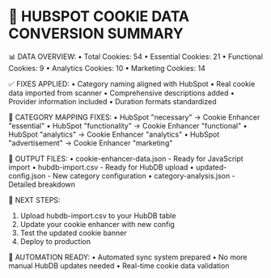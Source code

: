 🎯 HUBSPOT COOKIE DATA CONVERSION SUMMARY
==================================================

📊 DATA OVERVIEW:
   • Total Cookies: 54
   • Essential Cookies: 21
   • Functional Cookies: 9
   • Analytics Cookies: 10
   • Marketing Cookies: 14

✅ FIXES APPLIED:
   • Category naming aligned with HubSpot
   • Real cookie data imported from scanner
   • Comprehensive descriptions added
   • Provider information included
   • Duration formats standardized

🔧 CATEGORY MAPPING FIXES:
   • HubSpot "necessary" → Cookie Enhancer "essential"
   • HubSpot "functionality" → Cookie Enhancer "functional"
   • HubSpot "analytics" → Cookie Enhancer "analytics"
   • HubSpot "advertisement" → Cookie Enhancer "marketing"

📂 OUTPUT FILES:
   • cookie-enhancer-data.json - Ready for JavaScript import
   • hubdb-import.csv - Ready for HubDB upload
   • updated-config.json - New category configuration
   • category-analysis.json - Detailed breakdown

🚀 NEXT STEPS:
   1. Upload hubdb-import.csv to your HubDB table
   2. Update your cookie enhancer with new config
   3. Test the updated cookie banner
   4. Deploy to production

🤖 AUTOMATION READY:
   • Automated sync system prepared
   • No more manual HubDB updates needed
   • Real-time cookie data validation
